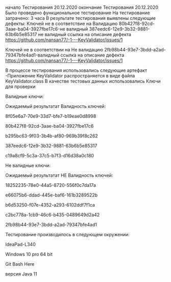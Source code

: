 начало Тестирования 20.12.2020 окончание Тестирования 20.12.2020
Было проведено функциональное тестирование
На тестирование затрачено: 3 часа
В результате тестирования выявлены следующие дефекты:
Ключей не в соответствие на Валидацию 
80b427f8-92cd-3aae-ba04-3927fbe17c6-не валидный
387eedc6-12e9-3b32-9881-63b6b5e85317 не валидный
ссылка на описание дефекта https://github.com/nansan77/-1---KeyValidator/issues/1

Ключей не в соответствии на Не валидацию
2fb98b44-93e7-3bdd-a2ad-79347bfe4ad1-валидный
ссылка на описание дефекта https://github.com/nansan77/-1---KeyValidator/issues/1


В процессе тестирования использовались следующие артефакт -Приложение KeyValidator распространяется в виде файла KeyValidator.class
В качестве тестовых данных использовались 
Ключи для проверки

Валидные ключи:

Ожидаемый результатат Валидность ключей:

8f05e6a7-70e9-33d7-bfe7-b19eae0d8998

80b427f8-92cd-3aae-ba04-3927fbe17c6

b295bc63-9f03-3b4b-af80-969b39f8c262

387eedc6-12e9-3b32-9881-63b6b5e85317

c19a8cf9-5c3a-37c5-b7f3-d16d38a0c180


Не валидные ключи:

Ожидаемый результатат НЕ Валидность ключей:

18252235-78e0-44a5-8720-556f0c7da17a

e66075b6-ddad-445e-baf6-161b3289522b

b6d53250-f07e-4352-a293-6102ddf7f1ca

c2bc778a-1cb9-46c6-b435-0489649d2a42

2fb98b44-93e7-3bdd-a2ad-79347bfe4ad1

Тестирование производилось в следующем окружении:

IdeaPad-L340

Windows 10 pro 64 bit

Git Bash Here

версия Java 11
